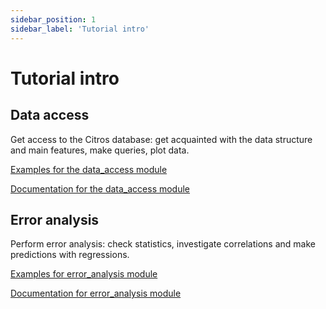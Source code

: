 ```yaml
---
sidebar_position: 1
sidebar_label: 'Tutorial intro'
---
```


# Tutorial intro

## Data access
Get access to the Citros database: get acquainted with the data structure and main features, make queries, plot data.

[Examples for the data_access module](data-access/data_access_examples)

[Documentation for the data_access module](data-access/data_access_description)

## Error analysis
Perform error analysis: check statistics, investigate correlations and make predictions with regressions.

[Examples for error_analysis module](error-analysis/error_analysis_examples)

[Documentation for error_analysis module](error-analysis/error_analysis_description)